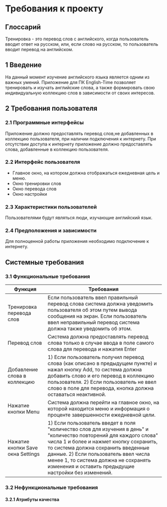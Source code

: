 ﻿# Требования к проекту

## Глоссарий
Тренировка - это перевод слов с английского, когда пользователь вводит  ответ на русском, или, если слово на русском, то пользователь вводит перевод на английском. 

## 1 Введение
На данный момент изучение английского языка является одним из важных умений. Приложение для ПК English-Time позволяет тренировать и изучать английские слова, а также формировать свою индивидуальную коллекцию слов в зависимости от своих интересов.

## 2 Требования пользователя

### 2.1 Программные интерфейсы
Приложение должно предоставлять перевод слов,не добавленных в коллекцию пользователя, при наличии подключения к интернету. При отсутствии доступа к интернету приложение должно предоставлять слова, добавленные в коллекцию пользователя.  

### 2.2 Интерфейс пользователя

 - Главное окно, на котором должна отображаться ежедневная цель и меню.
 - Окно тренировки слов
 - Окно перевода слов
 - Окно настройки
 
### 2.3 Характеристики пользователей
Пользователями будут являться люди, изучающие английский язык.

### 2.4 Предположения и зависимости
Для полноценной работы приложения необходимо подключение к интернету.
 
## Системные требования

### 3.1 Функциональные требования

|Функция  |  Требования|
|--|--|
| Тренировка перевода слов|Если пользователь ввел правильный перевод слова система должна уведомить пользователя об этом путем вывода сообщения на экран. Если пользователь ввел неправильный перевод система должна также уведомить об этом.|
 |Перевод слов |Система должна предоставлять перевод слова только в случае ввода в поле самого слова для перевода и нажатия Enter|
 | Добавление слова в коллекцию|1) Если пользователь получил перевод слова (как описано в предыдущем пункте) и нажал кнопку Add, то система должна добавить слово и его перевод в коллекцию пользователя. 2) Если пользователь не ввел слово в поле для перевода, кнопка должна оставаться неактивной.|
 |Нажатие кнопки Menu|Система должна перейти на главное окно, на которой находится меню и информация о проценте завершенности ежедневной цели. |
 |Нажатие кнопки Save окна Settings|1) Если пользователь введет в поля "количество слов для изучения в день" и "количество повторений для каждого слова" числа 1 и более и нажмет кнопку сохранить, то система должна сохранить введенные данные. 2) Если пользователь ввел числа менее 1, то система должна не сохранять изменения и оставить предыдущие настройки без изменений.|
 
### 3.2 Нефункциональные требования
#### 3.2.1 Атрибуты качества


